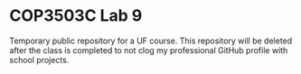 # COP3503C Lab 9
Temporary public repository for a UF course. This repository will be deleted after the class is completed to not clog my professional GitHub profile with school projects.
